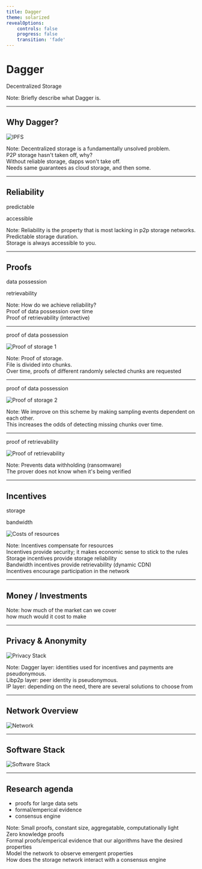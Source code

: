 ```yaml
---
title: Dagger
theme: solarized
revealOptions:
    controls: false
    progress: false
    transition: 'fade'
---
```


# Dagger

Decentralized Storage

Note:
Briefly describe what Dagger is.

---


## Why Dagger? 

![IPFS](images/others.svg) <!-- .element: width="30%"-->

Note:
Decentralized storage is a fundamentally unsolved problem.  
P2P storage hasn't taken off, why?  
Without reliable storage, dapps won't take off.  
Needs same guarantees as cloud storage, and then some.

---

## Reliability

predictable

accessible

Note:
Reliability is the property that is most lacking in p2p storage networks.  
Predictable storage duration.  
Storage is always accessible to you.

---

## Proofs

data possession

retrievability


Note:
How do we achieve reliability?  
Proof of data possession over time  
Proof of retrievability (interactive)

---

proof of data possession

![Proof of storage 1](images/proof-of-storage-1.svg) <!-- .element: width="60%"-->

Note:
Proof of storage.  
File is divided into chunks.  
Over time, proofs of different randomly selected chunks are requested

---

proof of data possession

![Proof of storage 2](images/proof-of-storage-2.svg) <!-- .element: width="60%"-->

Note:
We improve on this scheme by making sampling events dependent on each other.  
This increases the odds of detecting missing chunks over time.

---

proof of retrievability

![Proof of retrievability](images/proof-of-retrievability.svg)  <!-- .element: width="70%"-->

Note:
Prevents data withholding (ransomware)  
The prover does not know when it's being verified

---

## Incentives

storage

bandwidth

![Costs of resources](images/cost-of-resources.svg) <!-- .element: width="60%"-->

Note:
Incentives compensate for resources  
Incentives provide security; it makes economic sense to stick to the rules  
Storage incentives provide storage reliability  
Bandwidth incentives provide retrievability (dynamic CDN)  
Incentives encourage participation in the network  

---

## Money / Investments

Note:
how much of the market can we cover  
how much would it cost to make

---

## Privacy & Anonymity

![Privacy Stack](images/privacy.svg) <!-- .element: width="40%"-->

Note:
Dagger layer: identities used for incentives and payments are pseudonymous.  
Libp2p layer: peer identity is pseudonymous.  
IP layer: depending on the need, there are several solutions to choose from

---

## Network Overview

![Network](images/network.svg) <!-- .element: width="65%"-->

---

## Software Stack

![Software Stack](images/stack.svg) <!-- .element: width="70%"-->

---

## Research agenda

  - proofs for large data sets  
  - formal/emperical evidence
  - consensus engine

Note:
Small proofs, constant size, aggregatable, computationally light  
Zero knowledge proofs  
Formal proofs/emperical evidence that our algorithms have the desired properties  
Model the network to observe emergent properties  
How does the storage network interact with a consensus engine  
